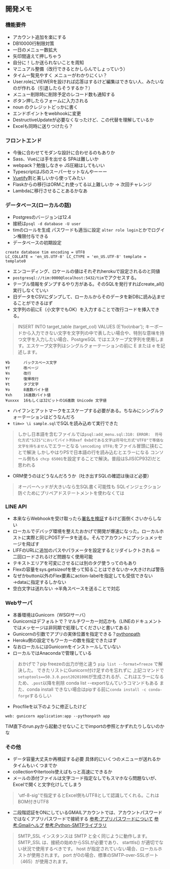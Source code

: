 
## 開発メモ

### 機能要件
- アカウント追加を楽にする
- DB10000行制限対策
- 一日のメニュー数拡大
- 矢印間違えて押しちゃう
- 自分に！しか送られないことを周知
- マニュアル整備（改行できるとかしらんでしょっていう）
- タイム一覧見やすく メニューがわかりにくい？
- User.roleにVIEWERを設ければ応答はするけど編集はできない人、みたいなのが作れる（引退したらそうするか？）
- メニュー削除時に削除予定のレコード数も通知する
- ボタン押したらフォームに入力される
- noun のクレジットどっかに書く
- エンドポイントをwebhookに変更
- DestructiveUpdateが必要なくなったけど、この代替を理解しているか
- Excelも同時に送りつけたら？


### フロントエンド
- 今後に合わせてモダンな設計に合わせるのもありか
- Sass、Vueには手を出せる SPAは難しいか
- webpack？勉強しなきゃ JS圧縮はしてもいい
- TypescriptはJSのスーパーセットなんやーーー
- [Vuetify](https://vuetifyjs.com/en/)割と美しいから使ってみたい
- Flaskからの移行はORMこれ使ってる以上難しいか → 次回チャレンジ
- Lambdaに移行させることあるかなあ

### データベース(ローカルの話)
- Postgresのバージョンは12.4
- 接続は`psql -d database -U user `
- timのロールを生成 パスワードも適当に設定 `alter role login`とかでログイン権限付与できる
- データベースの初期設定
```
create database tim encoding = UTF8
LC_COLLATE = 'en_US.UTF-8' LC_CTYPE = 'en_US.UTF-8' template = template0
```
- エンコーディング、ロケールの値はそれぞれherokuで設定されるのと同値
- `postgresql://tim:0000@localhost:5432/tim`でアクセスする。
- テーブル情報をダンプするやり方がある。そのSQLを発行すればcreate_all()実行しなくていい
- 旧データをCSVにダンプして、ローカルからそのデータを新DBに読み込ませることができるはず
- 文字列の前にE（小文字でもOK）を入力することで改行コードを挿入できる。
> INSERT INTO target_table (target_col) VALUES (E'foo\nbar');
> キーボードから入力できない文字を文字列の中で表したい場合や、特別な意味を持つ文字を入力したい場合、PostgreSQL ではエスケープ文字列を使用します。エスケープ文字列はシングルクォーテーションの前に E または e を記述します。
```
¥b      バックスペース文字
¥f      改ページ
¥n      改行
¥r      復帰改行
¥t      タブ文字
¥o      8進数バイト値
¥xh     16進数バイト値
¥uxxxx  16もしくは32ビットの16進数 Unicode 文字値
```

- ハイフンとアットマークをエスケープする必要がある。ちなみにシングルクォーテーションはどうなんだろ
- `tim=> \i sample.sql`でSQLを読み込めて実行できた
> しかし日本語を含むファイルでは`psql:add_menu.sql:310: ERROR:  符号化方式"SJIS"においてバイト列0xef 0xbdである文字は符号化方式"UTF8"で等価な文字を持ちません`でエラーとなる
> `\encoding UTF8;`をファイル冒頭に挟むことで解決
> しかしやはりPSで日本語の行を読み込むとエラーになる
> コンソール側も`$ chcp 65001`を設定することで解決。普段はSJIS(CP932)だと思われる

- ORM使うのはどうなんだろうか（吐き出すSQLの確認は後ほど必要）
> オーバーヘッドが大きいなら生SQL書く可能性も
> SQLインジェクション防ぐためにプリペアドステートメントを使わなくては


### LINE API
- 本来ならWebhookを受け取ったら[署名を検証](https://developers.line.biz/ja/reference/messaging-api/#signature-validation)するけど面倒くさいからしない
- ローカルでデバッグ環境を整えたおかげで開発が爆速になった。ローカルホストに実際と同じPOSTデータを送る。そんでアカウントにプッシュメッセージを飛ばす
- LIFFのURLに追加のパスやパラメータを設定するとリダイレクトされる ＝ 二回ロードされるけど問題なく使用可能
- テキストエリアを可変にさせるには別のタグ使うってのもあり
- Flexの容量をsys.getsizeofを使って知ることはできないか→大きければ警告
- なぜかbutton以外のFlex要素にaction-labelを指定しても受信できない→dataに指定するしかない
- 空白文字は送れない →半角スペースを送ることで対応


### Webサーバ
- 本番環境はGunicorn（WSGIサーバ）
- Gunicornはデフォルトで？マルチワーカー対応かも（LINEのドキュメントではメッセージは非同期で処理してくださいと書いてある）
- Gunicornの引数でアプリの実体位置を指定できる？[pythonpath](https://docs.gunicorn.org/en/latest/settings.html#pythonpath)
- Heroku側の設定でもワーカーの数を指定できたはず
- なおローカルにはGunicornをインストールしていない
- ローカルではAnacondaで管理している
> おかげで？pip freezeの出力が他と違う
> `pip list --format=freeze` で解決した。
> できたリストにGunicorn付け足すのを忘れずに
> 上記コマンドで`setuptools==50.3.0.post20201006`が生成されるが、これはエラーになるため、`.post`以降を削除
> conda list --exportなんていうコマンドもある
> また、conda install できない場合はpipする前に`conda install -c conda-forge`するらしい

- Procfileを以下のように修正したけど
```
web: gunicorn application:app --pythonpath app
```
TiM直下のrun.pyから起動させないことでimportの参照とかずれたりしないのかな


### その他
- データ容量大丈夫か再検証する必要 具体的にいくつのメニューが送れるか タイムもいくつまでか
- collectionやitertools使えばもっと高速にできるか
- メールの添付ファイルは文字コード指定なしでもスマホなら問題ないが、Excelで開くと文字化けしてしまう
> 'utf-8-sig'で指定するとExcel側もUTF8として認識してくれる。これはBOM付きUTF8

- 二段階認証をONにしているGMAILアカウントでは、アカウントパスワードではなくアプリパスワードで接続する
[参考:アプリパスワードについて](https://gammasoft.jp/support/prepare-gmail-account/)
[参考:Gmailヘルプ](https://support.google.com/mail/answer/7126229?hl=ja)
[参考:Python-SMTPライブラリ](https://docs.python.org/ja/3/library/smtplib.html)
> SMTP_SSL インスタンスは SMTP と全く同じように動作します。SMTP_SSL は、接続の始めからSSLが必要であり、 starttls() が適切でない状況で使用するべきです。 host が指定されていない場合、ローカルホストが使用されます。 port が0の場合、標準のSMTP-over-SSLポート（465）が使用されます。
